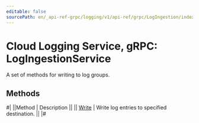 ```yaml
---
editable: false
sourcePath: en/_api-ref-grpc/logging/v1/api-ref/grpc/LogIngestion/index.md
---
```


# Cloud Logging Service, gRPC: LogIngestionService

A set of methods for writing to log groups.

## Methods

#|
||Method | Description ||
|| [Write](write.md) | Write log entries to specified destination. ||
|#